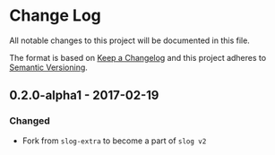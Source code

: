 # Change Log
All notable changes to this project will be documented in this file.

The format is based on [Keep a Changelog](http://keepachangelog.com/)
and this project adheres to [Semantic Versioning](http://semver.org/).

## 0.2.0-alpha1 - 2017-02-19
### Changed

* Fork from `slog-extra` to become a part of `slog v2`
